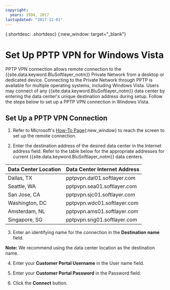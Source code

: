 ```yaml
---
copyright:
  years: 1994, 2017
lastupdated: "2017-12-01"
---
```


{:shortdesc: .shortdesc}
{:new_window: target="_blank"}

# Set Up PPTP VPN for Windows Vista

PPTP VPN connection allows remote connection to the {{site.data.keyword.BluSoftlayer_notm}} Private Network from a desktop or dedicated device. Connecting to the Private Network through PPTP is available for multiple operating systems, including Windows Vista. Users may connect of any {{site.data.keyword.BluSoftlayer_notm}} data center by entering the data center's unique destination address during setup. Follow the steps below to set up a PPTP VPN connection in Windows Vista.

## Set Up a PPTP VPN Connection

1. Refer to Microsoft's [How-To Page](http://windows.microsoft.com/en-US/windows-vista/Set-up-a-remote-connection-to-your-workplace-using-VPN){:new_window} to reach the screen to set up the remote connection.

2. Enter the destination address of the desired data center in the Internet address field.  Refer to the table below for the appropriate addresses for current {{site.data.keyword.BluSoftlayer_notm}} data centers.

|Data Center Location|Data Center Internet Address|
|---|---|
|Dallas, TX|pptpvpn.dal01.softlayer.com|
|Seattle, WA|pptpvpn.sea01.softlayer.com|
|San Jose, CA|pptpvpn.sjc01.softlayer.com|
|Washington, DC|pptpvpn.wdc01.softlayer.com|
|Amsterdam, NL|pptpvpn.ams01.softlayer.com|
|Singapore, SG|pptpvpn.sng01.softlayer.com|

3. Enter an identifying name for the connection in the **Destination name** field.

**Note:** We recommend using the data center location as the destination name.

4. Enter your **Customer Portal Username** in the User name field.

5. Enter your **Customer Portal Password** in the Password field.

6. Click the **Connect** button.
